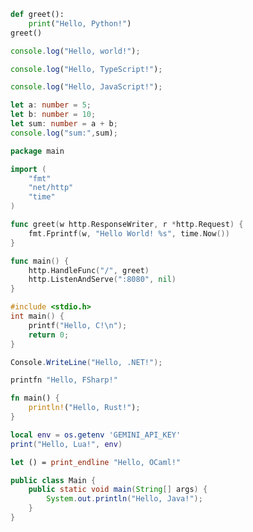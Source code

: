 ```python
def greet():
    print("Hello, Python!")
greet()
```

```javascript
console.log("Hello, world!");
```


```typescript
console.log("Hello, TypeScript!");
```

```js
console.log("Hello, JavaScript!");
```

```typescript
let a: number = 5;
let b: number = 10;
let sum: number = a + b;
console.log("sum:",sum);
```


```go
package main

import (
    "fmt"
    "net/http"
    "time"
)

func greet(w http.ResponseWriter, r *http.Request) {
    fmt.Fprintf(w, "Hello World! %s", time.Now())
}

func main() {
    http.HandleFunc("/", greet)
    http.ListenAndServe(":8080", nil)
}
```

```c
#include <stdio.h>
int main() {
    printf("Hello, C!\n");
    return 0;
}
```

```cs
Console.WriteLine("Hello, .NET!");
```

```fsharp
printfn "Hello, FSharp!"
```

```rust
fn main() {
    println!("Hello, Rust!");
}
```

```lua
local env = os.getenv 'GEMINI_API_KEY'
print("Hello, Lua!", env)
```

```ocaml
let () = print_endline "Hello, OCaml!"
```

```java
public class Main {
    public static void main(String[] args) {
        System.out.println("Hello, Java!");
    }
}
```
